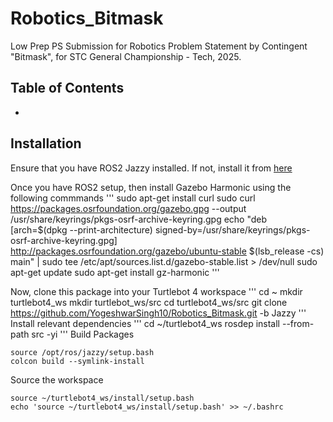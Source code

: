 # Robotics_Bitmask
Low Prep PS Submission for Robotics Problem Statement by Contingent "Bitmask", for STC General Championship - Tech, 2025.

## Table of Contents
- 


## Installation

Ensure that you have ROS2 Jazzy installed. If not, install it from [here](https://docs.ros.org/en/jazzy/Installation/Ubuntu-Install-Debs.html)

Once you have ROS2 setup, then install Gazebo Harmonic using the following commmands 
'''
sudo apt-get install curl
sudo curl https://packages.osrfoundation.org/gazebo.gpg --output /usr/share/keyrings/pkgs-osrf-archive-keyring.gpg
echo "deb [arch=$(dpkg --print-architecture) signed-by=/usr/share/keyrings/pkgs-osrf-archive-keyring.gpg] http://packages.osrfoundation.org/gazebo/ubuntu-stable $(lsb_release -cs) main" | sudo tee /etc/apt/sources.list.d/gazebo-stable.list > /dev/null
sudo apt-get update
sudo apt-get install gz-harmonic
'''

Now, clone this package into your Turtlebot 4 workspace
'''
cd ~
mkdir turtlebot4_ws
mkdir turtlebot_ws/src
cd turtlebot4_ws/src
git clone https://github.com/YogeshwarSingh10/Robotics_Bitmask.git -b Jazzy
'''
Install relevant dependencies
'''
cd ~/turtlebot4_ws
rosdep install --from-path src -yi
'''
Build Packages
```
source /opt/ros/jazzy/setup.bash
colcon build --symlink-install
```
Source the workspace
```
source ~/turtlebot4_ws/install/setup.bash
echo 'source ~/turtlebot4_ws/install/setup.bash' >> ~/.bashrc
```


